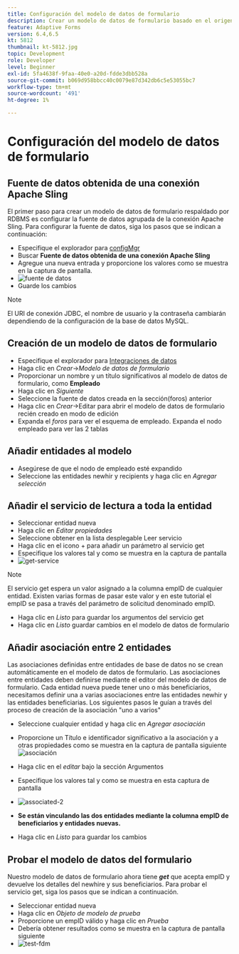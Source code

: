 ```yaml
---
title: Configuración del modelo de datos de formulario
description: Crear un modelo de datos de formulario basado en el origen de datos RDBMS
feature: Adaptive Forms
version: 6.4,6.5
kt: 5812
thumbnail: kt-5812.jpg
topic: Development
role: Developer
level: Beginner
exl-id: 5fa4638f-9faa-40e0-a20d-fdde3dbb528a
source-git-commit: b069d958bbcc40c0079e87d342db6c5e53055bc7
workflow-type: tm+mt
source-wordcount: '491'
ht-degree: 1%

---
```


# Configuración del modelo de datos de formulario

## Fuente de datos obtenida de una conexión Apache Sling

El primer paso para crear un modelo de datos de formulario respaldado por RDBMS es configurar la fuente de datos agrupada de la conexión Apache Sling. Para configurar la fuente de datos, siga los pasos que se indican a continuación:

* Especifique el explorador para [configMgr](http://localhost:4502/system/console/configMgr)
* Buscar **Fuente de datos obtenida de una conexión Apache Sling**
* Agregue una nueva entrada y proporcione los valores como se muestra en la captura de pantalla.
* ![fuente de datos](assets/data-source.png)
* Guarde los cambios

>[!NOTE]
>El URI de conexión JDBC, el nombre de usuario y la contraseña cambiarán dependiendo de la configuración de la base de datos MySQL.


## Creación de un modelo de datos de formulario

* Especifique el explorador para [Integraciones de datos](http://localhost:4502/aem/forms.html/content/dam/formsanddocuments-fdm)
* Haga clic en _Crear_->_Modelo de datos de formulario_
* Proporcionar un nombre y un título significativos al modelo de datos de formulario, como **Empleado**
* Haga clic en _Siguiente_
* Seleccione la fuente de datos creada en la sección(foros) anterior
* Haga clic en _Crear_->Editar para abrir el modelo de datos de formulario recién creado en modo de edición
* Expanda el _foros_ para ver el esquema de empleado. Expanda el nodo empleado para ver las 2 tablas

## Añadir entidades al modelo

* Asegúrese de que el nodo de empleado esté expandido
* Seleccione las entidades newhir y recipients y haga clic en _Agregar selección_

## Añadir el servicio de lectura a toda la entidad

* Seleccionar entidad nueva
* Haga clic en _Editar propiedades_
* Seleccione obtener en la lista desplegable Leer servicio
* Haga clic en el icono + para añadir un parámetro al servicio get
* Especifique los valores tal y como se muestra en la captura de pantalla
* ![get-service](assets/get-service.png)
>[!NOTE]
> El servicio get espera un valor asignado a la columna empID de cualquier entidad. Existen varias formas de pasar este valor y en este tutorial el empID se pasa a través del parámetro de solicitud denominado empID.
* Haga clic en _Listo_ para guardar los argumentos del servicio get
* Haga clic en _Listo_ guardar cambios en el modelo de datos de formulario

## Añadir asociación entre 2 entidades

Las asociaciones definidas entre entidades de base de datos no se crean automáticamente en el modelo de datos de formulario. Las asociaciones entre entidades deben definirse mediante el editor del modelo de datos de formulario. Cada entidad nueva puede tener uno o más beneficiarios, necesitamos definir una a varias asociaciones entre las entidades newhir y las entidades beneficiarias.
Los siguientes pasos le guían a través del proceso de creación de la asociación &quot;uno a varios&quot;

* Seleccione cualquier entidad y haga clic en _Agregar asociación_
* Proporcione un Título e identificador significativo a la asociación y a otras propiedades como se muestra en la captura de pantalla siguiente
   ![asociación](assets/association-entities-1.png)

* Haga clic en el _editar_ bajo la sección Argumentos

* Especifique los valores tal y como se muestra en esta captura de pantalla
* ![associated-2](assets/association-entities.png)
* **Se están vinculando las dos entidades mediante la columna empID de beneficiarios y entidades nuevas.**
* Haga clic en _Listo_ para guardar los cambios

## Probar el modelo de datos del formulario

Nuestro modelo de datos de formulario ahora tiene **_get_** que acepta empID y devuelve los detalles del newhire y sus beneficiarios. Para probar el servicio get, siga los pasos que se indican a continuación.

* Seleccionar entidad nueva
* Haga clic en _Objeto de modelo de prueba_
* Proporcione un empID válido y haga clic en _Prueba_
* Debería obtener resultados como se muestra en la captura de pantalla siguiente
* ![test-fdm](assets/test-form-data-model.png)

